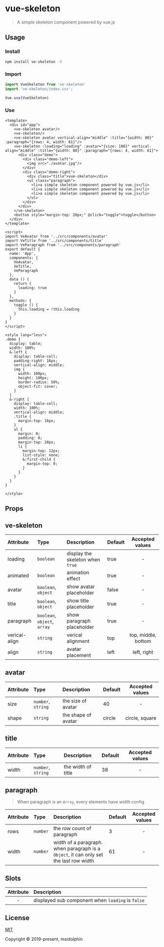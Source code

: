 # vue-skeleton


> A simple skeleton component powered by vue.js

## Usage

### Install

```bash
npm install ve-skeleton -S
```

### Import
```js
import VueSkeleton from 've-skeleton'
import 've-skeleton/index.css';

Vue.use(VueSkeleton)
```

### Use
```vue
<template>
  <div id="app">
    <ve-skeleton avatar/>
    <ve-skeleton/>
    <ve-skeleton avatar vertical-align="middle" :title="{width: 80}" :paragraph="{rows: 4, width: 61}"/>
    <ve-skeleton :loading="loading" :avatar="{size: 100}" vertical-align="middle" :title="{width: 80}" :paragraph="{rows: 4, width: 61}">
      <div class="demo">
        <div class="demo-left">
          <img src="./avatar.jpg"/>
        </div>
        <div class="demo-right">
          <div class="title">vue-skeleton</div>
          <ul class="paragraph">
            <li>a simple skeleton component powered by vue.js</li>
            <li>a simple skeleton component powered by vue.js</li>
            <li>a simple skeleton component powered by vue.js</li>
          </ul>
        </div>
      </div>
    </ve-skeleton>
    <button style="margin-top: 20px;" @click="toggle">toggle</button>
  </div>
</template>

<script>
import VeAvatar from '../src/components/avatar'
import VeTitle from '../src/components/title'
import VeParagraph from '../src/components/paragraph'
export default {
  name: 'App',
  components: {
    VeAvatar,
    VeTitle,
    VeParagraph
  },
  data () {
    return {
      loading: true
    }
  },
  methods: {
    toggle () {
      this.loading = !this.loading
    }
  }
}
</script>

<style lang="less">
.demo {
  display: table;
  width: 100%;
  &-left {
    display: table-cell;
    padding-right: 16px;
    vertical-align: middle;
    img {
      width: 100px;
      height: 100px;
      border-radius: 50%;
      object-fit: cover;
    }
  }
  &-right {
    display: table-cell;
    width: 100%;
    vertical-align: middle;
    .title {
      margin-top: 16px;
    }
    ul {
      margin: 0;
      padding: 0;
      margin-top: 28px;
      li {
        margin-top: 12px;
        list-style: none;
        &:first-child {
          margin-top: 0;
        }
      }
    }
  }
}

</style>

```

## Props

## ve-skeleton
| Attribute | Type | Description | Default | Accepted values |
| :------ | :------ | :------ | --- | :---: |
| loading | `boolean` | display the skeleton when `true` | true | - |
| animated | `boolean` | animation effect | true | - |
| avatar | `boolean`, `object` | show avatar placeholder | false | - |
| title | `boolean`, `object` | show title placeholder | true | - |
| paragraph | `boolean`, `object`, `array` | show paragraph placeholder | true  | - |
| verical-align | `string` | verical alignment | top | top, middle, bottom |
| align | `string` | avatar placement | left | left, right |

## avatar
| Attribute | Type | Description | Default | Accepted values |
| :------ | :------ | :------ | --- | :---: |
| size | `number`, `string` | the size of avatar | 40 | - |
| shape | `string` | the shape of avatar | circle | circle, square |

## title
| Attribute | Type | Description | Default | Accepted values |
| :------ | :------ | :------ | --- | :---: |
| width | `number`, `string` | the width of title | 38 | - |

## paragraph

> When paragraph is an `Array`, every elements have width config

| Attribute | Type | Description | Default | Accepted values |
| :------ | :------ | :------ | --- | :---: |
| rows | `number` | the row count of paragraph  | 3 | - |
| width | `number` | width of a paragraph. when paragraph is a `Object`, it can only set the last row width  | 61 | -  |

## Slots
| Attribute | Description 
| :------: | :------ |
| - | displayed sub component when `loading` is `false`  |

## License
[MIT](http://opensource.org/licenses/MIT)

Copyright © 2019-present, msidolphin
